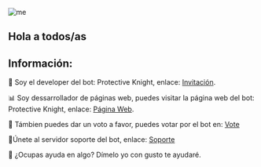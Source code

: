 ![me](https://media.discordapp.net/attachments/649756523437752330/790314062457208832/Animated-Gif-Background-1920x1080-Free-Hd-Gif-Wallpapers-.gif?width=721&height=406)

## Hola a todos/as

## Información:

🤖 Soy el developer del bot: Protective Knight, enlace: [Invitación](https://discord.com/oauth2/authorize?client_id=735651578274513098&scope=bot&permissions=268438718).

📊 Soy dessarrollador de páginas web, puedes visitar la página web del bot: Protective Knight, enlace: [Página Web](https://protectiveknight.000webhostapp.com/).

🎉 Támbien puedes dar un voto a favor, puedes votar por el bot en: [Vote](https://top.gg/bot/735651578274513098/vote)

🤔Únete al servidor soporte del bot, enlace: [Soporte](https://discord.com/invite/Q9tnFt4)

💬 ¿Ocupas ayuda en algo? Dímelo yo con gusto te ayudaré.


